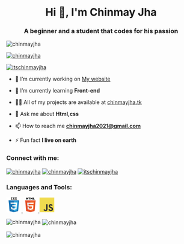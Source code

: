 <h1 align="center">Hi 👋, I'm Chinmay Jha</h1>
<h3 align="center">A beginner and a student that codes for his passion</h3>

<p align="left"> <img src="https://komarev.com/ghpvc/?username=chinmayjha&label=Profile%20views&color=0e75b6&style=flat" alt="chinmayjha" /> </p>

<p align="left"> <a href="https://github.com/ryo-ma/github-profile-trophy"><img src="https://github-profile-trophy.vercel.app/?username=chinmayjha" alt="chinmayjha" /></a> </p>

<p align="left"> <a href="https://twitter.com/itschinmayjha" target="blank"><img src="https://img.shields.io/twitter/follow/itschinmayjha?logo=twitter&style=for-the-badge" alt="itschinmayjha" /></a> </p>

- 🔭 I’m currently working on [My website](chinmayjha.tk)

- 🌱 I’m currently learning **Front-end**

- 👨‍💻 All of my projects are available at [chinmayjha.tk](chinmayjha.tk)

- 💬 Ask me about **Html,css**

- 📫 How to reach me **chinmayjha2021@gmail.com**

- ⚡ Fun fact **I live on earth**

<h3 align="left">Connect with me:</h3>
<p align="left">
<a href="https://codepen.io/chinmayjha" target="blank"><img align="center" src="https://raw.githubusercontent.com/rahuldkjain/github-profile-readme-generator/master/src/images/icons/Social/codepen.svg" alt="chinmayjha" height="30" width="40" /></a>
<a href="https://dev.to/chinmayjha" target="blank"><img align="center" src="https://raw.githubusercontent.com/rahuldkjain/github-profile-readme-generator/master/src/images/icons/Social/devto.svg" alt="chinmayjha" height="30" width="40" /></a>
<a href="https://twitter.com/itschinmayjha" target="blank"><img align="center" src="https://raw.githubusercontent.com/rahuldkjain/github-profile-readme-generator/master/src/images/icons/Social/twitter.svg" alt="itschinmayjha" height="30" width="40" /></a>
</p>

<h3 align="left">Languages and Tools:</h3>
<p align="left"> <a href="https://www.w3schools.com/css/" target="_blank" rel="noreferrer"> <img src="https://raw.githubusercontent.com/devicons/devicon/master/icons/css3/css3-original-wordmark.svg" alt="css3" width="40" height="40"/> </a> <a href="https://www.w3.org/html/" target="_blank" rel="noreferrer"> <img src="https://raw.githubusercontent.com/devicons/devicon/master/icons/html5/html5-original-wordmark.svg" alt="html5" width="40" height="40"/> </a> <a href="https://developer.mozilla.org/en-US/docs/Web/JavaScript" target="_blank" rel="noreferrer"> <img src="https://raw.githubusercontent.com/devicons/devicon/master/icons/javascript/javascript-original.svg" alt="javascript" width="40" height="40"/> </a> </p>

<p><img align="left" src="https://github-readme-stats.vercel.app/api/top-langs?username=chinmayjha&show_icons=true&locale=en&layout=compact" alt="chinmayjha" /></p>

<p>&nbsp;<img align="center" src="https://github-readme-stats.vercel.app/api?username=chinmayjha&show_icons=true&locale=en" alt="chinmayjha" /></p>

<p><img align="center" src="https://github-readme-streak-stats.herokuapp.com/?user=chinmayjha&" alt="chinmayjha" /></p>
